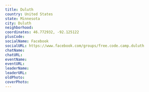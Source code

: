 ```yaml
---
title: Duluth
country: United States
state: Minnesota
city: Duluth
neighborhood: 
coordinates: 46.772932, -92.125122
plusCode:
socialName: Facebook
socialURL: https://www.facebook.com/groups/free.code.camp.duluth
chatName:
chatURL:
eventName:
eventURL:
leaderName:
leaderURL:
oldPhoto: 
coverPhoto:
---
```

